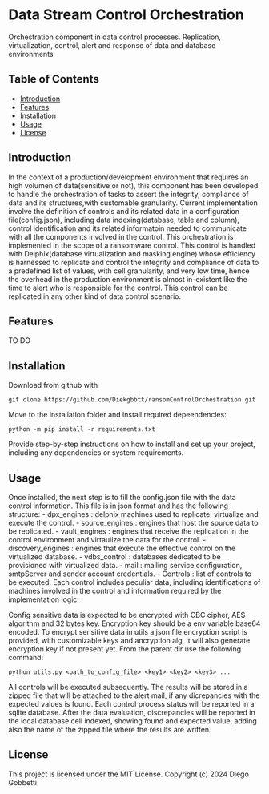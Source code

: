 # Data Stream Control Orchestration

Orchestration component in data control processes. Replication, virtualization, control, alert and response of data and database environments


## Table of Contents
- [Introduction](#introduction)
- [Features](#features)
- [Installation](#installation)
- [Usage](#usage)
- [License](#license)

## Introduction

In the context of a production/development environment that requires an high volumen of data(sensitive or not), this component has been developed to handle the orchestration of tasks to assert the integrity, compliance of data and its structures,with customable granularity. Current implementation involve the definition of controls and its related data in a configuration file(config.json), including data indexing(database, table and column), control identification and its related informatoin needed to communicate with all the components involved in the control. 
This orchestration is implemented in the scope of a ransomware control. This control is handled with Delphix(database virtualization and masking engine) whose efficiency is harnessed to replicate and control the integrity and compliance of data to a predefined list of values, with cell granularity, and very low time, hence the overhead in the production environment is almost in-existent like the time to alert who is responsible for the control.
This control can be replicated in any other kind of data control scenario.

## Features
TO DO

## Installation
Download from github with 

`git clone https://github.com/Diekgbbtt/ransomControlOrchestration.git`

Move to the installation folder and install required depeendencies:

`python -m pip install -r requirements.txt`

Provide step-by-step instructions on how to install and set up your project, including any dependencies or system requirements.

## Usage
Once installed, the next step is to fill the config.json file with the data control information. This file is in json format and has the following structure:
    - dpx_engines : delphix machines used to replicate, virtualize and execute the control.
        - source_engines : engines that host the source data to be replicated.
        - vault_engines : engines that receive the replication in the control environment and virtaulize the data for the control.
        - discovery_engines : engines that execute the effective control on the virtualized database.
    - vdbs_control : databases dedicated to be provisioned with virtualized data.
    - mail : mailing service configuration, smtpServer and sender account credentials.
    - Controls : list of controls to be executed. Each control includes peculiar data, including identifications of machines involved in the control and information required by the implementation logic. 

Config sensitive data is expected to be encrypted with CBC cipher, AES algorithm and 32 bytes key. Encryption key should be a env variable base64 encoded.
To encrypt sensitive data in utils a json file encryption script is provided, with customizable keys and ancryption alg, it will also generate encryption key if not present yet. 
From the parent dir use the following command: 

`python utils.py <path_to_config_file> <key1> <key2> <key3> ...`
 
All controls will be executed subsequently. The results will be stored in a zipped file that will be attached to the alert mail, if any dicrepancies with the expected values is found.
Each control process status will be reported in a sqlite database. After the data evaluation, discrepancies will be reported in the local database cell indexed, showing found and expected value, adding also the name of the zipped file where the results are written.

## License
This project is licensed under the MIT License. Copyright (c) 2024 Diego Gobbetti.
